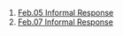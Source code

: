 1. [Feb.05 Informal Response](/DATA-310/feb05_inrformal_response) 
2. [Feb.07 Informal Response](/DATA-310/feb07_informal_response)

